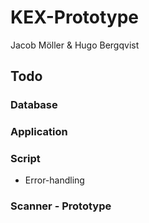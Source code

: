 # KEX-Prototype

Jacob Möller & Hugo Bergqvist


## Todo


### Database




### Application



### Script
- Error-handling


### Scanner - Prototype



